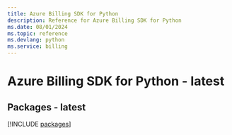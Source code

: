 ```yaml
---
title: Azure Billing SDK for Python
description: Reference for Azure Billing SDK for Python
ms.date: 08/01/2024
ms.topic: reference
ms.devlang: python
ms.service: billing
---
```

# Azure Billing SDK for Python - latest
## Packages - latest
[!INCLUDE [packages](billing-index.md)]